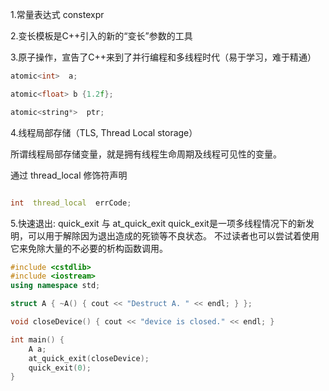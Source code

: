 
1.常量表达式  constexpr 

2.变长模板是C++引入的新的“变长”参数的工具

3.原子操作，宣告了C++来到了并行编程和多线程时代（易于学习，难于精通）

```C++
atomic<int>  a;

atomic<float> b {1.2f};

atomic<string*>  ptr;
```

4.线程局部存储（TLS,  Thread  Local  storage）

所谓线程局部存储变量，就是拥有线程生命周期及线程可见性的变量。

通过 thread_local 修饰符声明
```C++

int  thread_local  errCode;

```

5.快速退出: quick_exit 与  at_quick_exit
quick_exit是一项多线程情况下的新发明，可以用于解除因为退出造成的死锁等不良状态。
不过读者也可以尝试着使用它来免除大量的不必要的析构函数调用。
```C++
#include <cstdlib>
#include <iostream>
using namespace std;

struct A { ~A() { cout << "Destruct A. " << endl; } };

void closeDevice() { cout << "device is closed." << endl; }

int main() {
    A a;
    at_quick_exit(closeDevice);
    quick_exit(0);
}


```




